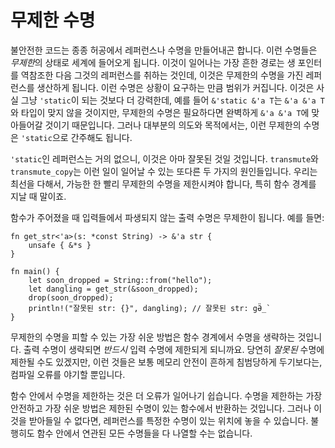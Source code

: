 # 무제한 수명

불안전한 코드는 종종 허공에서 레퍼런스나 수명을 만들어내곤 합니다. 이런 수명들은 *무제한*의 상태로 세계에 들어오게 됩니다. 이것이 일어나는 가장 흔한 경로는 생 포인터를 역참조한 다음 그것의 레퍼런스를 취하는 것인데, 
이것은 무제한의 수명을 가진 레퍼런스를 생산하게 됩니다. 이런 수명은 상황이 요구하는 만큼 범위가 커집니다. 이것은 사실 그냥 `'static`이 되는 것보다 더 강력한데, 
예를 들어 `&'static &'a T`는 `&'a &'a T`와 타입이 맞지 않을 것이지만, 무제한의 수명은 필요하다면 완벽하게 `&'a &'a T`에 맞아들어갈 것이기 때문입니다. 그러나 대부분의 의도와 목적에서는, 
이런 무제한의 수명은 `'static`으로 간주해도 됩니다. 

`'static`인 레퍼런스는 거의 없으니, 이것은 아마 잘못된 것일 것입니다. `transmute`와 `transmute_copy`는 이런 일이 일어날 수 있는 또다른 두 가지의 원인들입니다. 
우리는 최선을 다해서, 가능한 한 빨리 무제한의 수명을 제한시켜야 합니다, 특히 함수 경계를 지날 때 말이죠.

함수가 주어졌을 때 입력들에서 파생되지 않는 출력 수명은 무제한이 됩니다. 예를 들면:

<!-- no_run: This example exhibits undefined behavior. -->
```rust,no_run
fn get_str<'a>(s: *const String) -> &'a str {
    unsafe { &*s }
}

fn main() {
    let soon_dropped = String::from("hello");
    let dangling = get_str(&soon_dropped);
    drop(soon_dropped);
    println!("잘못된 str: {}", dangling); // 잘못된 str: gӚ_`
}
```

무제한의 수명을 피할 수 있는 가장 쉬운 방법은 함수 경계에서 수명을 생략하는 것입니다. 출력 수명이 생략되면 *반드시* 입력 수명에 제한되게 되니까요. 당연히 *잘못된* 수명에 제한될 수도 있겠지만, 
이런 것들은 보통 메모리 안전이 흔하게 침범당하게 두기보다는, 컴파일 오류를 야기할 뿐입니다.

함수 안에서 수명을 제한하는 것은 더 오류가 일어나기 쉽습니다. 수명을 제한하는 가장 안전하고 가장 쉬운 방법은 제한된 수명이 있는 함수에서 반환하는 것입니다. 그러나 이것을 받아들일 수 없다면, 
레퍼런스를 특정한 수명이 있는 위치에 놓을 수 있습니다. 불행히도 함수 안에서 연관된 모든 수명들을 다 나열할 수는 없습니다.
